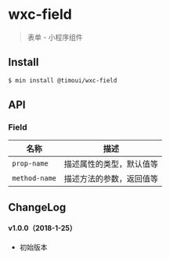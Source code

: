# wxc-field

> 表单 - 小程序组件

## Install

``` bash
$ min install @timoui/wxc-field
```


## API

### Field

| 名称                  | 描述                         |
|----------------------|------------------------------|
|`prop-name`           | 描述属性的类型，默认值等         |
|`method-name`         | 描述方法的参数，返回值等         |

## ChangeLog

#### v1.0.0（2018-1-25）

- 初始版本
